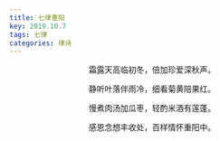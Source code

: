 ```yaml
---
title: 七律重阳
key: 2019.10.7
tags: 七律
categories: 律诗
---
```


<p align="center">霜露天高临初冬，倍加珍爱深秋声。
</p>
<p align="center">静听叶落伴雨冷，细看菊黄陪果红。
</p>
<p align="center">慢煮肉汤加瓜枣，轻酌米酒有莲蓬。
</p>
<p align="center">感恩念想丰收处，百样情怀重阳中。
</p>
<p align="center"></br>
</p>
